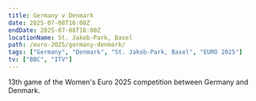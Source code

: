 ```yaml
---
title: Germany v Denmark
date: 2025-07-08T16:00Z
endDate: 2025-07-08T18:00Z
locationName: St. Jakob‑Park, Basel
path: /euro-2025/germany-denmark/
tags: ["Germany", "Denmark", "St. Jakob‑Park, Basel", "EURO 2025"]
tv: ["BBC", "ITV"]
---
```

13th game of the Women's Euro 2025 competition between Germany and Denmark. 